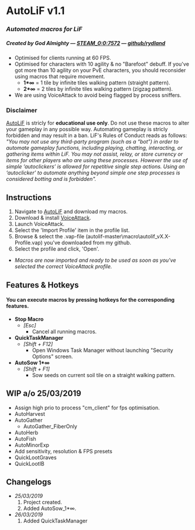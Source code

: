 # AutoLiF v1.1
### _*Automated macros for LiF*_ 
##### _*Created by God Almighty — [STEAM_0:0:7572](https://steamcommunity.com/id/mcbenis/) — [github/rydland](https://github.com/rydland)*_
* Optimised for clients running at 60 FPS.
* Optimised for characters with 10 agility & no "Barefoot" debuff. If you've got more than 10 agility on your PvE characters, you should reconsider using macros that require movement.
  * __1*∞__ = 1 tile by infinite tiles walking pattern (straight pattern).
  * __2*∞__ = 2 tiles by infinite tiles walking pattern (zigzag pattern).
* We are using VoiceAttack to avoid being flagged by process sniffers.
### Disclaimer
[AutoLiF](https://github.com/rydland/autolif) is stricly for __educational use only__. Do not use these macros to alter your gameplay in any possible way. Automating gameplay is stricly forbidden and may result in a ban. LiF's Rules of Conduct reads as follows: _"You may not use any third-party program (such as a “bot”) in order to automate gameplay functions, including playing, chatting, interacting, or gathering items within LiF. You may not assist, relay, or store currency or items for other players who are using these processes. However the use of simple ‘autoclickers’ is allowed for repetitive single step actions. Using an ‘autoclicker’ to automate anything beyond simple one step processes is considered botting and is forbidden"._
## Instructions
1. Navigate to [AutoLiF](https://github.com/rydland/autolif) and download my macros.
2. Download & install [VoiceAttack](https://voiceattack.com/Default.aspx#download-1).
3. Launch VoiceAttack.
4. Select the 'Import Profile' item in the profile list.
5. Browse & select the .vap-file (autolif-master\macro\autolif_vX.X-Profile.vap) you've downloaded from my github.
6. Select the profile and click, 'Open'.
* _Macros are now imported and ready to be used as soon as you've selected the correct VoiceAttack profile._
## Features & Hotkeys
#### You can execute macros by pressing hotkeys for the corresponding features.
* __Stop Macro__
  * _[Esc]_
    * Cancel all running macros.
* __QuickTaskManager__
  * _[Shift + F12]_
    * Open Windows Task Manager without launching "Security Options" screen.
* __AutoSow 1*∞__
  * _[Shift + F1]_
    * Sow seeds on current soil tile on a straight walking pattern.
## WIP a/o 25/03/2019
* Assign high prio to process "cm_client" for fps optimisation.
* AutoHarvest
* AutoGather
  * AutoGather_FiberOnly
* AutoHerb
* AutoFish
* AutoMinorExp
* Add sensitivity, resolution & FPS presets
* QuickLootGraves
* QuickLootIB
## Changelogs
* _25/03/2019_
  1. Project created.
  2. Added AutoSow_1*∞.
* _26/03/2019_
  1. Added QuickTaskManager


